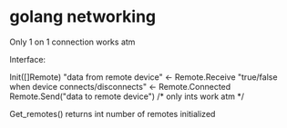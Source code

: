 # golang networking
Only 1 on 1 connection works atm

Interface:

Init([]Remote)
"data from remote device" <- Remote.Receive
"true/false when device connects/disconnects" <- Remote.Connected
Remote.Send("data to remote device")    /* only ints work atm */

Get_remotes() returns int number of remotes initialized
